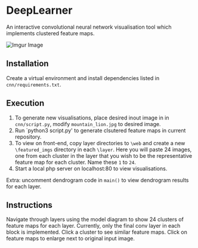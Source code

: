 # DeepLearner

An interactive convolutional neural network visualisation tool which implements clustered feature maps.

![Imgur Image](https://imgur.com/IEKQXUc.png)

## Installation

Create a virtual environment and install dependencies listed in `cnn/requirements.txt`.

## Execution

1. To generate new visualisations, place desired inout image in in `cnn/script.py`, modify `mountain_lion.jpg` to desired image.
2. Run `python3 script.py' to generate clsutered feature maps in current repository.
3. To view on front-end, copy layer directories to `\web` and create a new `\featured_imgs` directory in each `\layer`. Here you will paste 24 images, one from each cluster in the layer that you wish to be the representative feature map for each cluster. Name these `1` to `24`.
4. Start a local php server on localhost:80 to view visualisations.

Extra: uncomment dendrogram code in `main()` to view dendrogram results for each layer.

## Instructions

Navigate through layers using the model diagram to show 24 clusters of feature maps for each layer. Currently, only the final conv layer in each block is implemented. Click a cluster to see similar feature maps. Click on feature maps to enlarge next to original input image. 

